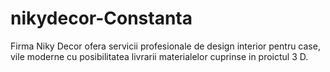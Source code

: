 # nikydecor-Constanta
Firma Niky Decor ofera servicii profesionale de design interior pentru case, vile moderne cu posibilitatea livrarii materialelor cuprinse in proictul 3 D.
